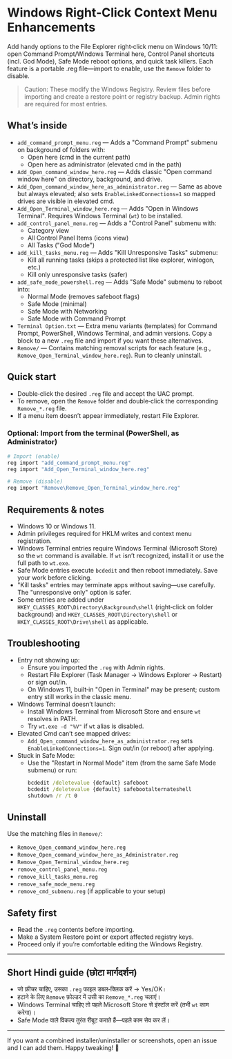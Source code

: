 # Windows Right‑Click Context Menu Enhancements

Add handy options to the File Explorer right‑click menu on Windows 10/11: open Command Prompt/Windows Terminal here, Control Panel shortcuts (incl. God Mode), Safe Mode reboot options, and quick task killers. Each feature is a portable .reg file—import to enable, use the `Remove` folder to disable.

> Caution: These modify the Windows Registry. Review files before importing and create a restore point or registry backup. Admin rights are required for most entries.

## What’s inside

- `add_command_prompt_menu.reg` — Adds a "Command Prompt" submenu on background of folders with:
  - Open here (cmd in the current path)
  - Open here as administrator (elevated cmd in the path)
- `Add_Open_command_window_here.reg` — Adds classic "Open command window here" on directory, background, and drive.
- `Add_Open_command_window_here_as_administrator.reg` — Same as above but always elevated; also sets `EnableLinkedConnections=1` so mapped drives are visible in elevated cmd.
- `Add_Open_Terminal_window_here.reg` — Adds "Open in Windows Terminal". Requires Windows Terminal (`wt`) to be installed.
- `add_control_panel_menu.reg` — Adds a "Control Panel" submenu with:
  - Category view
  - All Control Panel Items (icons view)
  - All Tasks ("God Mode")
- `add_kill_tasks_menu.reg` — Adds "Kill Unresponsive Tasks" submenu:
  - Kill all running tasks (skips a protected list like explorer, winlogon, etc.)
  - Kill only unresponsive tasks (safer)
- `add_safe_mode_powershell.reg` — Adds "Safe Mode" submenu to reboot into:
  - Normal Mode (removes safeboot flags)
  - Safe Mode (minimal)
  - Safe Mode with Networking
  - Safe Mode with Command Prompt
- `Terminal Option.txt` — Extra menu variants (templates) for Command Prompt, PowerShell, Windows Terminal, and admin versions. Copy a block to a new `.reg` file and import if you want these alternatives.
- `Remove/` — Contains matching removal scripts for each feature (e.g., `Remove_Open_Terminal_window_here.reg`). Run to cleanly uninstall.

## Quick start

- Double‑click the desired `.reg` file and accept the UAC prompt.
- To remove, open the `Remove` folder and double‑click the corresponding `Remove_*.reg` file.
- If a menu item doesn’t appear immediately, restart File Explorer.

### Optional: Import from the terminal (PowerShell, as Administrator)

```powershell
# Import (enable)
reg import "add_command_prompt_menu.reg"
reg import "Add_Open_Terminal_window_here.reg"

# Remove (disable)
reg import "Remove\Remove_Open_Terminal_window_here.reg"
```

## Requirements & notes

- Windows 10 or Windows 11.
- Admin privileges required for HKLM writes and context menu registration.
- Windows Terminal entries require Windows Terminal (Microsoft Store) so the `wt` command is available. If `wt` isn’t recognized, install it or use the full path to `wt.exe`.
- Safe Mode entries execute `bcdedit` and then reboot immediately. Save your work before clicking.
- "Kill tasks" entries may terminate apps without saving—use carefully. The "unresponsive only" option is safer.
- Some entries are added under `HKEY_CLASSES_ROOT\Directory\Background\shell` (right‑click on folder background) and `HKEY_CLASSES_ROOT\Directory\shell` or `HKEY_CLASSES_ROOT\Drive\shell` as applicable.

## Troubleshooting

- Entry not showing up:
  - Ensure you imported the `.reg` with Admin rights.
  - Restart File Explorer (Task Manager → Windows Explorer → Restart) or sign out/in.
  - On Windows 11, built‑in "Open in Terminal" may be present; custom entry still works in the classic menu.
- Windows Terminal doesn’t launch:
  - Install Windows Terminal from Microsoft Store and ensure `wt` resolves in PATH.
  - Try `wt.exe -d "%V"` if `wt` alias is disabled.
- Elevated Cmd can’t see mapped drives:
  - `Add_Open_command_window_here_as_administrator.reg` sets `EnableLinkedConnections=1`. Sign out/in (or reboot) after applying.
- Stuck in Safe Mode:
  - Use the "Restart in Normal Mode" item (from the same Safe Mode submenu) or run:
    ```cmd
    bcdedit /deletevalue {default} safeboot
    bcdedit /deletevalue {default} safebootalternateshell
    shutdown /r /t 0
    ```

## Uninstall

Use the matching files in `Remove/`:

- `Remove_Open_command_window_here.reg`
- `Remove_Open_command_window_here_as_Administrator.reg`
- `Remove_Open_Terminal_window_here.reg`
- `remove_control_panel_menu.reg`
- `remove_kill_tasks_menu.reg`
- `remove_safe_mode_menu.reg`
- `remove_cmd_submenu.reg` (if applicable to your setup)

## Safety first

- Read the `.reg` contents before importing.
- Make a System Restore point or export affected registry keys.
- Proceed only if you’re comfortable editing the Windows Registry.

---

## Short Hindi guide (छोटा मार्गदर्शन)

- जो फ़ीचर चाहिए, उसका `.reg` फाइल डबल‑क्लिक करें → Yes/OK।
- हटाने के लिए `Remove` फ़ोल्डर में उसी का `Remove_*.reg` चलाएं।
- Windows Terminal चाहिए तो पहले Microsoft Store से इंस्टॉल करें (तभी `wt` काम करेगा)।
- Safe Mode वाले विकल्प तुरंत रीबूट कराते हैं—पहले काम सेव कर लें।

---

If you want a combined installer/uninstaller or screenshots, open an issue and I can add them. Happy tweaking! 🎯

